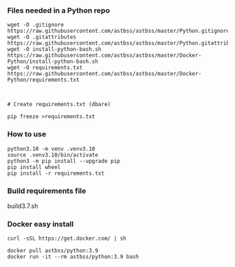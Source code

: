### Files needed in a Python repo
```
wget -O .gitignore https://raw.githubusercontent.com/astbss/astbss/master/Python.gitignore
wget -O .gitattributes https://raw.githubusercontent.com/astbss/astbss/master/Python.gitattributes
wget -O install-python-bash.sh https://raw.githubusercontent.com/astbss/astbss/master/Docker-Python/install-python-bash.sh
wget -O requirements.txt https://raw.githubusercontent.com/astbss/astbss/master/Docker-Python/requirements.txt



# Create requirements.txt (dbare)

pip freeze >requirements.txt
```

### How to use
```
python3.10 -m venv .venv3.10
source .venv3.10/bin/activate
python3 -m pip install --upgrade pip
pip install wheel
pip install -r requirements.txt
```

### Build requirements file
build3.7.sh

### Docker easy install
`curl -sSL https://get.docker.com/ | sh`

```
docker pull astbss/python:3.9
docker run -it --rm astbss/python:3.9 bash
```


